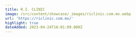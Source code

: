 ```yaml
---
title: R.I. CLINIC
image: /src/content/showcase/_images/riclinic.com.mx.webp
url: 'https://riclinic.com.mx/'
highlight: true
dateAdded: 2023-04-24T16:01:09.000Z
---
```


